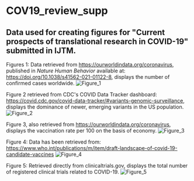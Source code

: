 # COV19_review_supp
## Data used for creating figures for "Current prospects of translational research in COVID-19" submitted in IJTM. 
Figures 1: Data retrieved from https://ourworldindata.org/coronavirus, published in *Nature Human Behavior* available at: https://doi.org/10.1038/s41562-021-01122-8, displays the number of confirmed cases worldwide.
![Figure_1](https://user-images.githubusercontent.com/85573898/218058407-d8b5ee93-31ff-48be-a89d-f8399757eb94.png)

Figure 2 retrieved from CDC's COVID Data Tracker dashboard: https://covid.cdc.gov/covid-data-tracker/#variants-genomic-surveillance, displays the dominance of newer, emerging variants in the US population.
![Figure_2](https://user-images.githubusercontent.com/85573898/218058894-904eba71-4727-4ec5-9613-4e4d7b54aa21.png)

Figure 3, also retrieved from https://ourworldindata.org/coronavirus, displays the vaccination rate per 100 on the basis of economy.
![Figure_3](https://user-images.githubusercontent.com/85573898/218059292-bfc18544-1558-41cb-96c4-e1873b59239b.png)

 Figure 4: Data has been retrieved from: https://www.who.int/publications/m/item/draft-landscape-of-covid-19-candidate-vaccines 
![Figure_4](https://user-images.githubusercontent.com/85573898/217242446-24593276-36d7-496c-9a9a-2b89d44f416f.png)

Figure 5: Retrieved directly from clinicaltrials.gov, displays the total number of registered clinical trials related to COVID-19.
![Figure_5](https://user-images.githubusercontent.com/85573898/217241152-f304d3d0-5839-417b-93ce-cd861f73379c.png)


